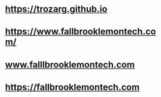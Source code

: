 # https://trozarg.github.io
# https://www.fallbrooklemontech.com/
# www.falllbrooklemontech.com
# https://fallbrooklemontech.com


